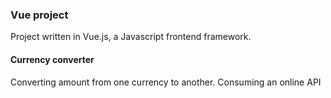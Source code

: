 ### Vue project
Project written in Vue.js, a Javascript frontend framework.

#### Currency converter
Converting amount from one currency to another.
Consuming an online API 